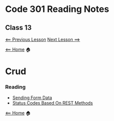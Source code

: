 # Code 301 Reading Notes

## Class 13

[<== Previous Lesson](class12.md) [Next Lesson ==>](class14.md)

[<== Home](README.md) 🏠

# Crud


### Reading

* [Sending Form Data](https://developer.mozilla.org/en-US/docs/Learn/HTML/Forms/Sending_and_retrieving_form_data)
* [Status Codes Based On REST Methods](https://www.moesif.com/blog/technical/api-design/Which-HTTP-Status-Code-To-Use-For-Every-CRUD-App/)

[<== Home](README.md) 🏠
